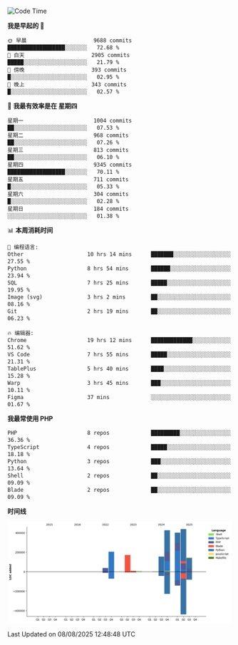 <!--START_SECTION:waka-->
![Code Time](http://img.shields.io/badge/Code%20Time-3%2C973%20hrs%201%20min-blue)

**我是早起的 🐤** 

```text
🌞 早晨                     9688 commits        ██████████████████░░░░░░░   72.68 % 
🌆 白天                     2905 commits        █████░░░░░░░░░░░░░░░░░░░░   21.79 % 
🌃 傍晚                     393 commits         █░░░░░░░░░░░░░░░░░░░░░░░░   02.95 % 
🌙 晚上                     343 commits         █░░░░░░░░░░░░░░░░░░░░░░░░   02.57 % 
```
📅 **我最有效率是在 星期四** 

```text
星期一                      1004 commits        ██░░░░░░░░░░░░░░░░░░░░░░░   07.53 % 
星期二                      968 commits         ██░░░░░░░░░░░░░░░░░░░░░░░   07.26 % 
星期三                      813 commits         ██░░░░░░░░░░░░░░░░░░░░░░░   06.10 % 
星期四                      9345 commits        ██████████████████░░░░░░░   70.11 % 
星期五                      711 commits         █░░░░░░░░░░░░░░░░░░░░░░░░   05.33 % 
星期六                      304 commits         █░░░░░░░░░░░░░░░░░░░░░░░░   02.28 % 
星期日                      184 commits         ░░░░░░░░░░░░░░░░░░░░░░░░░   01.38 % 
```


📊 **本周消耗时间** 

```text
💬 编程语言: 
Other                    10 hrs 14 mins      ███████░░░░░░░░░░░░░░░░░░   27.55 % 
Python                   8 hrs 54 mins       ██████░░░░░░░░░░░░░░░░░░░   23.94 % 
SQL                      7 hrs 25 mins       █████░░░░░░░░░░░░░░░░░░░░   19.95 % 
Image (svg)              3 hrs 2 mins        ██░░░░░░░░░░░░░░░░░░░░░░░   08.16 % 
Git                      2 hrs 19 mins       ██░░░░░░░░░░░░░░░░░░░░░░░   06.23 % 

🔥 编辑器: 
Chrome                   19 hrs 12 mins      █████████████░░░░░░░░░░░░   51.62 % 
VS Code                  7 hrs 55 mins       █████░░░░░░░░░░░░░░░░░░░░   21.31 % 
TablePlus                5 hrs 40 mins       ████░░░░░░░░░░░░░░░░░░░░░   15.28 % 
Warp                     3 hrs 45 mins       ███░░░░░░░░░░░░░░░░░░░░░░   10.11 % 
Figma                    37 mins             ░░░░░░░░░░░░░░░░░░░░░░░░░   01.67 % 
```

**我最常使用 PHP** 

```text
PHP                      8 repos             █████████░░░░░░░░░░░░░░░░   36.36 % 
TypeScript               4 repos             █████░░░░░░░░░░░░░░░░░░░░   18.18 % 
Python                   3 repos             ███░░░░░░░░░░░░░░░░░░░░░░   13.64 % 
Shell                    2 repos             ██░░░░░░░░░░░░░░░░░░░░░░░   09.09 % 
Blade                    2 repos             ██░░░░░░░░░░░░░░░░░░░░░░░   09.09 % 
```



**时间线**

![Lines of Code chart](https://raw.githubusercontent.com/abrahamgreyson/abrahamgreyson/main/assets/bar_graph.png)


 Last Updated on 08/08/2025 12:48:48 UTC
<!--END_SECTION:waka-->
